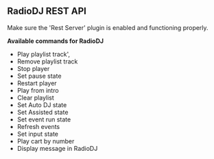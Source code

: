 ## RadioDJ REST API

Make sure the 'Rest Server' plugin is enabled and functioning properly.

**Available commands for RadioDJ**

- Play playlist track',
- Remove playlist track
- Stop player
- Set pause state
- Restart player
- Play from intro
- Clear playlist
- Set Auto DJ state
- Set Assisted state
- Set event run state
- Refresh events
- Set input state
- Play cart by number
- Display message in RadioDJ
